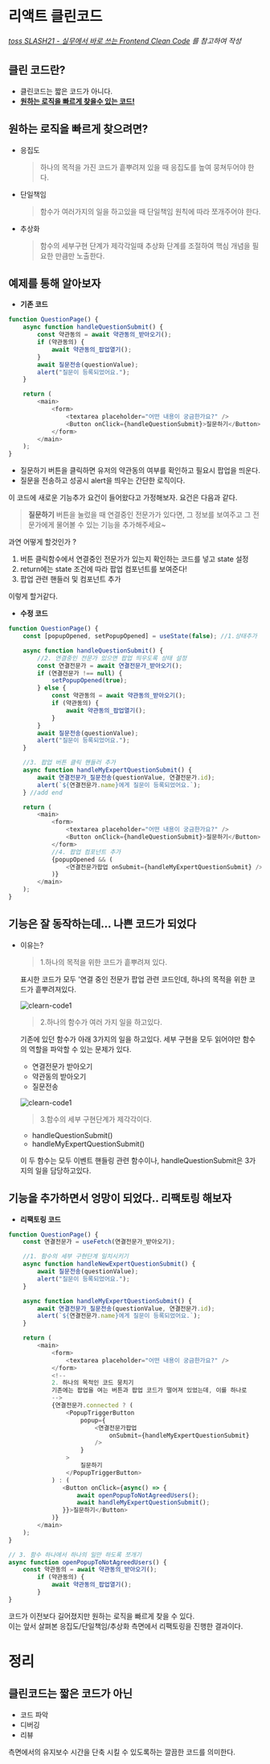 # 리액트 클린코드

###### [toss SLASH21 - 실무에서 바로 쓰는 Frontend Clean Code](https://www.youtube.com/watch?v=edWbHp_k_9Y&t=723s) 를 참고하여 작성

## 클린 코드란?

-   클린코드는 짧은 코드가 아니다.
-   <u>**원하는 로직을 빠르게 찾을수 있는 코드!**</u>

## 원하는 로직을 빠르게 찾으려면?

-   응집도
    > 하나의 목적을 가진 코드가 흩뿌려져 있을 때 응집도를 높여 뭉쳐두어야 한다.
-   단일책임
    > 함수가 여러가지의 일을 하고있을 때 단일책임 원칙에 따라 쪼개주어야 한다.
-   추상화
    > 함수의 세부구현 단계가 제각각일때 추상화 단계를 조절하여 핵심 개념을 필요한 만큼만 노출한다.

## 예제를 통해 알아보자

-   <b>기존 코드</b>

```javascript
function QuestionPage() {
    async function handleQuestionSubmit() {
        const 약관동의 = await 약관동의_받아오기();
        if (약관동의) {
            await 약관동의_팝업열기();
        }
        await 질문전송(questionValue);
        alert("질문이 등록되었어요.");
    }

    return (
        <main>
            <form>
                <textarea placeholder="어떤 내용이 궁금한가요?" />
                <Button onClick={handleQuestionSubmit}>질문하기</Button>
            </form>
        </main>
    );
}
```

-   질문하기 버튼을 클릭하면 유저의 약관동의 여부를 확인하고 필요시 팝업을 띄운다.
-   질문을 전송하고 성공시 alert을 띄우는 간단한 로직이다.

이 코드에 새로운 기능추가 요건이 들어왔다고 가정해보자. 요건은 다음과 같다.

> **질문하기** 버튼을 눌렀을 때 연결중인 전문가가 있다면, 그 정보를 보여주고 그 전문가에게 물어볼 수 있는 기능을 추가해주세요~

과연 어떻게 할것인가 ?

1. 버튼 클릭함수에서 연결중인 전문가가 있는지 확인하는 코드를 넣고 state 설정
2. return에는 state 조건에 따라 팝업 컴포넌트를 보여준다!
3. 팝업 관련 핸들러 및 컴포넌트 추가

이렇게 할거같다.

-   <b>수정 코드</b>

```javascript
function QuestionPage() {
    const [popupOpened, setPopupOpened] = useState(false); //1.상태추가

    async function handleQuestionSubmit() {
        //2. 연결중인 전문가 있으면 팝업 띄우도록 상태 설정
        const 연결전문가 = await 연결전문가_받아오기();
        if (연결전문가 !== null) {
            setPopupOpened(true);
        } else {
            const 약관동의 = await 약관동의_받아오기();
            if (약관동의) {
                await 약관동의_팝업열기();
            }
        }
        await 질문전송(questionValue);
        alert("질문이 등록되었어요.");
    }

    //3. 팝업 버튼 클릭 핸들러 추가
    async function handleMyExpertQuestionSubmit() {
        await 연결전문가_질문전송(questionValue, 연결전문가.id);
        alert(`${연결전문가.name}에게 질문이 등록되었어요.`);
    } //add end

    return (
        <main>
            <form>
                <textarea placeholder="어떤 내용이 궁금한가요?" />
                <Button onClick={handleQuestionSubmit}>질문하기</Button>
            </form>
            //4. 팝업 컴포넌트 추가
            {popupOpened && (
                <연결전문가팝업 onSubmit={handleMyExpertQuestionSubmit} />
            )}
        </main>
    );
}
```

## 기능은 잘 동작하는데... 나쁜 코드가 되었다

-   이유는?

    > 1.하나의 목적을 위한 코드가 흩뿌려져 있다.

    표시한 코드가 모두 '연결 중인 전문가 팝업 관련 코드인데, 하나의 목적을 위한 코드가 흩뿌려져있다.

    ![clearn-code1](./clean-code-1.png)

    > 2.하나의 함수가 여러 가지 일을 하고있다.

    기존에 있던 함수가 아래 3가지의 일을 하고있다.
    세부 구현을 모두 읽어야만 함수의 역할을 파악할 수 있는 문제가 있다.

    -   연결전문가 받아오기
    -   약관동의 받아오기
    -   질문전송

    ![clearn-code1](./clean-code-2.png)

    > 3.함수의 세부 구현단계가 제각각이다.

    -   handleQuestionSubmit()
    -   handleMyExpertQuestionSubmit()

    이 두 함수는 모두 이벤트 핸들링 관련 함수이나, handleQuestionSubmit은 3가지의 일을 담당하고있다.

## 기능을 추가하면서 엉망이 되었다.. 리팩토링 해보자

-   <b>리팩토링 코드</b>

```javascript
function QuestionPage() {
    const 연결전문가 = useFetch(연결전문가_받아오기);

    //1. 함수의 세부 구현단계 일치시키기
    async function handleNewExpertQuestionSubmit() {
        await 질문전송(questionValue);
        alert("질문이 등록되었어요.");
    }

    async function handleMyExpertQuestionSubmit() {
        await 연결전문가_질문전송(questionValue, 연결전문가.id);
        alert(`${연결전문가.name}에게 질문이 등록되었어요.`);
    }

    return (
        <main>
            <form>
                <textarea placeholder="어떤 내용이 궁금한가요?" />
            </form>
            <!--
            2. 하나의 목적인 코드 뭉치기
            기존에는 팝업을 여는 버튼과 팝업 코드가 떨어져 있었는데, 이를 하나로
            -->
            {연결전문가.connected ? (
                <PopupTriggerButton
                    popup={
                        <연결전문가팝업
                            onSubmit={handleMyExpertQuestionSubmit}
                        />
                    }
                >
                    질문하기
                </PopupTriggerButton>
            ) : (
               <Button onClick={async() => {
                   await openPopupToNotAgreedUsers();
                   await handleMyExpertQuestionSubmit();
               }}>질문하기</Button>
            )}
        </main>
    );
}

// 3. 함수 하나에서 하나의 일만 하도록 쪼개기
async function openPopupToNotAgreedUsers() {
    const 약관동의 = await 약관동의_받아오기();
        if (약관동의) {
            await 약관동의_팝업열기();
        }
}
```

코드가 이전보다 길어졌지만 원하는 로직을 빠르게 찾을 수 있다.  
이는 앞서 살펴본 응집도/단일책임/추상화 측면에서 리팩토링을 진행한 결과이다.

# 정리

## 클린코드는 짧은 코드가 아닌

-   코드 파악
-   디버깅
-   리뷰

측면에서의 유지보수 시간을 단축 시킬 수 있도록하는 깔끔한 코드를 의미한다.

